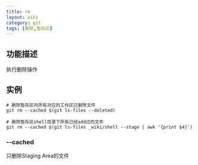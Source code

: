 ```yaml
---
title: rm
layout: wiki
category: git
tags: [删除,暂存区]
---
```


## 功能描述

执行删除操作

## 实例

```
# 删除暂存区内所有对应的工作区已删除文件
git rm --cached $(git ls-files --deleted)

# 删除暂存区shell目录下所有已经add过的文件
git rm --cached $(git ls-files _wiki/shell --stage | awk '{print $4}')
```

### --cached

只删除Staging Area的文件
